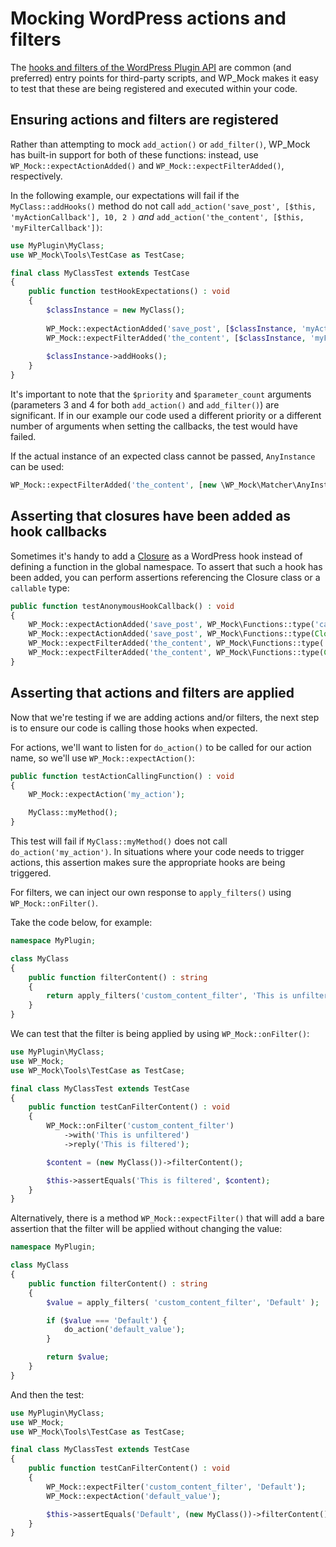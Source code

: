 # Mocking WordPress actions and filters

The [hooks and filters of the WordPress Plugin API](http://codex.wordpress.org/Plugin_API) are common (and preferred) entry points for third-party scripts, and WP_Mock makes it easy to test that these are being registered and executed within your code.

## Ensuring actions and filters are registered

Rather than attempting to mock `add_action()` or `add_filter()`, WP_Mock has built-in support for both of these functions: instead, use `WP_Mock::expectActionAdded()` and `WP_Mock::expectFilterAdded()`, respectively.

In the following example, our expectations will fail if the `MyClass::addHooks()` method do not call `add_action('save_post', [$this, 'myActionCallback'], 10, 2 )` _and_ `add_action('the_content', [$this, 'myFilterCallback'])`:

```php
use MyPlugin\MyClass;
use WP_Mock\Tools\TestCase as TestCase;

final class MyClassTest extends TestCase
{
    public function testHookExpectations() : void 
    {
        $classInstance = new MyClass();
    
        WP_Mock::expectActionAdded('save_post', [$classInstance, 'myActionCallback'], 10, 2);
        WP_Mock::expectFilterAdded('the_content', [$classInstance, 'myFilterCallback']);
    
        $classInstance->addHooks();
    }
}
```

It's important to note that the `$priority` and `$parameter_count` arguments (parameters 3 and 4 for both `add_action()` and `add_filter()`) are significant. If in our example our code used a different priority or a different number of arguments when setting the callbacks, the test would have failed.

If the actual instance of an expected class cannot be passed, `AnyInstance` can be used:

```php
WP_Mock::expectFilterAdded('the_content', [new \WP_Mock\Matcher\AnyInstance(Special::class), 'the_content']);
```

## Asserting that closures have been added as hook callbacks

Sometimes it's handy to add a [Closure](https://secure.php.net/manual/en/class.closure.php) as a WordPress hook instead of defining a function in the global namespace. To assert that such a hook has been added, you can perform assertions referencing the Closure class or a `callable` type:

```php
public function testAnonymousHookCallback() : void 
{
    WP_Mock::expectActionAdded('save_post', WP_Mock\Functions::type('callable'));
    WP_Mock::expectActionAdded('save_post', WP_Mock\Functions::type(Closure::class));
    WP_Mock::expectFilterAdded('the_content', WP_Mock\Functions::type('callable'));
    WP_Mock::expectFilterAdded('the_content', WP_Mock\Functions::type(Closure::class));
}
```

## Asserting that actions and filters are applied

Now that we're testing if we are adding actions and/or filters, the next step is to ensure our code is calling those hooks when expected.

For actions, we'll want to listen for `do_action()` to be called for our action name, so we'll use `WP_Mock::expectAction()`:

```php
public function testActionCallingFunction() : void
{
    WP_Mock::expectAction('my_action');

    MyClass::myMethod();
}
```

This test will fail if `MyClass::myMethod()` does not call `do_action('my_action')`. In situations where your code needs to trigger actions, this assertion makes sure the appropriate hooks are being triggered.

For filters, we can inject our own response to `apply_filters()` using `WP_Mock::onFilter()`.

Take the code below, for example:

```php
namespace MyPlugin;

class MyClass
{
    public function filterContent() : string
    {
        return apply_filters('custom_content_filter', 'This is unfiltered');
    }
}
```

We can test that the filter is being applied by using `WP_Mock::onFilter()`:

```php
use MyPlugin\MyClass;
use WP_Mock;
use WP_Mock\Tools\TestCase as TestCase;

final class MyClassTest extends TestCase
{
    public function testCanFilterContent() : void 
    {
        WP_Mock::onFilter('custom_content_filter')
            ->with('This is unfiltered')
            ->reply('This is filtered');

        $content = (new MyClass())->filterContent();

        $this->assertEquals('This is filtered', $content);
    }
}
```

Alternatively, there is a method `WP_Mock::expectFilter()` that will add a bare assertion that the filter will be applied without changing the value:

```php
namespace MyPlugin;

class MyClass
{
    public function filterContent() : string 
    {
        $value = apply_filters( 'custom_content_filter', 'Default' );

        if ($value === 'Default') {
            do_action('default_value');
        }

        return $value;
    }
}
```

And then the test:

```php
use MyPlugin\MyClass;
use WP_Mock;
use WP_Mock\Tools\TestCase as TestCase;

final class MyClassTest extends TestCase
{
    public function testCanFilterContent() : void
    {
        WP_Mock::expectFilter('custom_content_filter', 'Default');
        WP_Mock::expectAction('default_value');

        $this->assertEquals('Default', (new MyClass())->filterContent());
    }
}
```